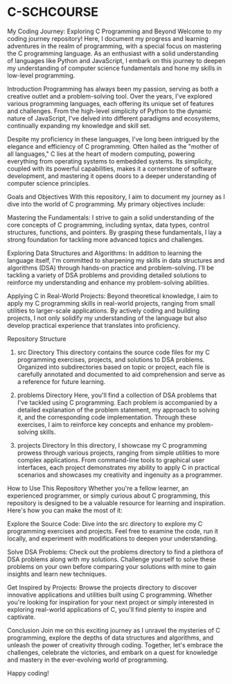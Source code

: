 # C-SCHCOURSE
My Coding Journey: Exploring C Programming and Beyond
Welcome to my coding journey repository! Here, I document my progress and learning adventures in the realm of programming, with a special focus on mastering the C programming language. As an enthusiast with a solid understanding of languages like Python and JavaScript, I embark on this journey to deepen my understanding of computer science fundamentals and hone my skills in low-level programming.

Introduction
Programming has always been my passion, serving as both a creative outlet and a problem-solving tool. Over the years, I've explored various programming languages, each offering its unique set of features and challenges. From the high-level simplicity of Python to the dynamic nature of JavaScript, I've delved into different paradigms and ecosystems, continually expanding my knowledge and skill set.

Despite my proficiency in these languages, I've long been intrigued by the elegance and efficiency of C programming. Often hailed as the "mother of all languages," C lies at the heart of modern computing, powering everything from operating systems to embedded systems. Its simplicity, coupled with its powerful capabilities, makes it a cornerstone of software development, and mastering it opens doors to a deeper understanding of computer science principles.

Goals and Objectives
With this repository, I aim to document my journey as I dive into the world of C programming. My primary objectives include:

Mastering the Fundamentals: I strive to gain a solid understanding of the core concepts of C programming, including syntax, data types, control structures, functions, and pointers. By grasping these fundamentals, I lay a strong foundation for tackling more advanced topics and challenges.

Exploring Data Structures and Algorithms: In addition to learning the language itself, I'm committed to sharpening my skills in data structures and algorithms (DSA) through hands-on practice and problem-solving. I'll be tackling a variety of DSA problems and providing detailed solutions to reinforce my understanding and enhance my problem-solving abilities.

Applying C in Real-World Projects: Beyond theoretical knowledge, I aim to apply my C programming skills in real-world projects, ranging from small utilities to larger-scale applications. By actively coding and building projects, I not only solidify my understanding of the language but also develop practical experience that translates into proficiency.

Repository Structure
1. src Directory
This directory contains the source code files for my C programming exercises, projects, and solutions to DSA problems. Organized into subdirectories based on topic or project, each file is carefully annotated and documented to aid comprehension and serve as a reference for future learning.

2. problems Directory
Here, you'll find a collection of DSA problems that I've tackled using C programming. Each problem is accompanied by a detailed explanation of the problem statement, my approach to solving it, and the corresponding code implementation. Through these exercises, I aim to reinforce key concepts and enhance my problem-solving skills.

3. projects Directory
In this directory, I showcase my C programming prowess through various projects, ranging from simple utilities to more complex applications. From command-line tools to graphical user interfaces, each project demonstrates my ability to apply C in practical scenarios and showcases my creativity and ingenuity as a programmer.

How to Use This Repository
Whether you're a fellow learner, an experienced programmer, or simply curious about C programming, this repository is designed to be a valuable resource for learning and inspiration. Here's how you can make the most of it:

Explore the Source Code: Dive into the src directory to explore my C programming exercises and projects. Feel free to examine the code, run it locally, and experiment with modifications to deepen your understanding.

Solve DSA Problems: Check out the problems directory to find a plethora of DSA problems along with my solutions. Challenge yourself to solve these problems on your own before comparing your solutions with mine to gain insights and learn new techniques.

Get Inspired by Projects: Browse the projects directory to discover innovative applications and utilities built using C programming. Whether you're looking for inspiration for your next project or simply interested in exploring real-world applications of C, you'll find plenty to inspire and captivate.

Conclusion
Join me on this exciting journey as I unravel the mysteries of C programming, explore the depths of data structures and algorithms, and unleash the power of creativity through coding. Together, let's embrace the challenges, celebrate the victories, and embark on a quest for knowledge and mastery in the ever-evolving world of programming.

Happy coding!
